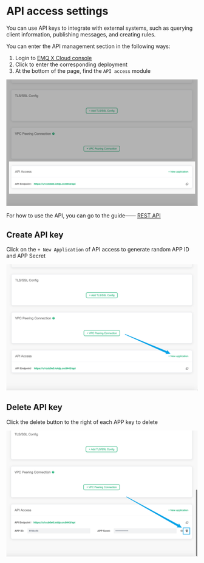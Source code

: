 # API access settings

You can use API keys to integrate with external systems, such as querying client information, publishing messages, and creating rules.

You can enter the API management section in the following ways:

1. Login to  [EMQ X Cloud console](https://cloud.emqx.io/console)
2. Click to enter the corresponding deployment
3. At the bottom of the page, find the `API access` module

![API](_assets/deployment_api.png)

For how to use the API, you can go to the guide—— [REST API](../api.md)

## Create API key

Click on the `+ New Application` of API access to generate random APP ID and APP Secret

![创建 APP](_assets/app_add.png)

## Delete API key

Click the delete button to the right of each APP key to delete

![创建 APP](_assets/app_del.png)
